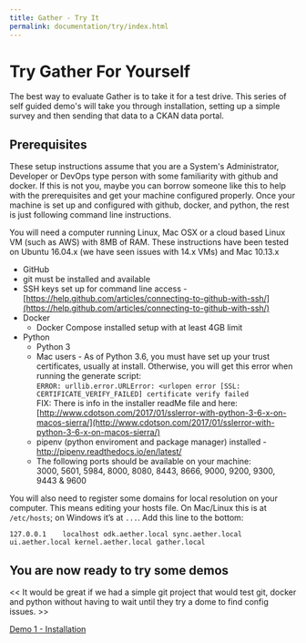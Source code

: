 ```yaml
---
title: Gather - Try It
permalink: documentation/try/index.html
---
```


# Try Gather For Yourself

The best way to evaluate Gather is to take it for a test drive.  This series of self guided demo's will take you through installation, setting up a simple survey and then sending that data to a CKAN data portal.  

## Prerequisites
These setup instructions assume that you are a System's Administrator, Developer or DevOps type person with some familiarity with github and docker.  If this is not you, maybe you can borrow someone like this to help with the prerequisites and get your machine configured properly.  Once your machine is set up and configured with github, docker, and python, the rest is just following command line instructions.

You will need a computer running Linux, Mac OSX or a cloud based Linux VM (such as AWS) with 8MB of RAM.  These instructions have been tested on Ubuntu 16.04.x (we have seen issues with 14.x VMs) and Mac 10.13.x 

- GitHub
 - git must be installed and available
 - SSH keys set up for command line access - [https://help.github.com/articles/connecting-to-github-with-ssh/](https://help.github.com/articles/connecting-to-github-with-ssh/)
- Docker
    - Docker Compose installed setup with at least 4GB limit
- Python
    - Python 3 
    - Mac users - As of Python 3.6, you must have set up your trust certificates, usually at install.  Otherwise, you will get this error when running the generate script:  
 `ERROR: urllib.error.URLError: <urlopen error [SSL: CERTIFICATE_VERIFY_FAILED] certificate verify failed`  
 FIX: There is info in the installer readMe file and here: [http://www.cdotson.com/2017/01/sslerror-with-python-3-6-x-on-macos-sierra/](http://www.cdotson.com/2017/01/sslerror-with-python-3-6-x-on-macos-sierra/)
    - pipenv (python enviroment and package manager) installed - http://pipenv.readthedocs.io/en/latest/
    - The following ports should be available on your machine:  
3000, 5601, 5984, 8000, 8080, 8443, 8666, 9000, 9200, 9300, 9443 & 9600

You will also need to register some domains for local resolution on your computer. This means editing your hosts file. On Mac/Linux this is at `/etc/hosts`; on Windows it’s at `...`. Add this line to the bottom:

`127.0.0.1    localhost odk.aether.local sync.aether.local ui.aether.local kernel.aether.local gather.local`

## You are now ready to try some demos

<< It would be great if we had a simple git project that would test git, docker and python without having to wait until they try a dome to find config issues. >>


[Demo 1 - Installation](demo_install)


